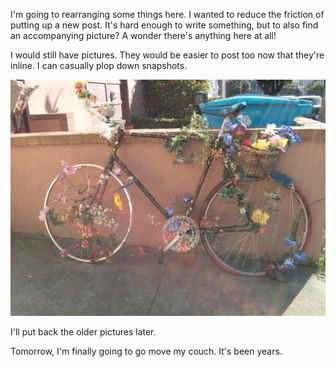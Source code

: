 I'm going to rearranging some things here. I wanted to reduce the friction of putting up a new post. It's hard enough to write something, but to also find an accompanying picture? A wonder there's anything here at all!

I would still have pictures. They would be easier to post too now that they're inline. I can casually plop down snapshots.

<img src="/images/110-hippy-bike.jpg" />

I'll put back the older pictures later.

Tomorrow, I'm finally going to go move my couch. It's been years.
